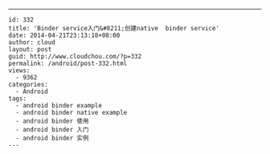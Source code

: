 ---
    id: 332
    title: 'Binder service入门&#8211;创建native  binder service'
    date: 2014-04-21T23:13:18+08:00
    author: cloud
    layout: post
    guid: http://www.cloudchou.com/?p=332
    permalink: /android/post-332.html
    views:
      - 9362
    categories:
      - Android
    tags:
      - android binder example
      - android binder native example
      - android binder 使用
      - android binder 入门
      - android binder 实例
    ---
